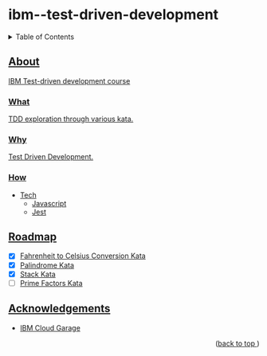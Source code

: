 # ibm--test-driven-development
<a name="readme-top"></a>
<details>
    <summary>Table of Contents</summary>
    <ol>
        <li>
            <a href="#about">About This</a>
            <ul>
                <li><a href="#what">What</li>
                <li><a href="#why">Why</li>
                <li><a href="#how">How</li>
            </ul>
        </li>
        <li><a href="#roadmap">Roadmap</li>
        <li><a href="#acknowledgements">Acknowledgements</li>
    </ol>
</details>

## About
IBM Test-driven development course

### What

TDD exploration through various kata.

### Why

Test Driven Development.

### How
* Tech
    * Javascript
    * Jest

## Roadmap
- [x] Fahrenheit to Celsius Conversion Kata
- [x] Palindrome Kata
- [X] Stack Kata
- [ ] Prime Factors Kata

## Acknowledgements
* [IBM Cloud Garage](https://www.ibm.com/)
<p align="right">(<a href="#readme-top">back to top </a>)</p>